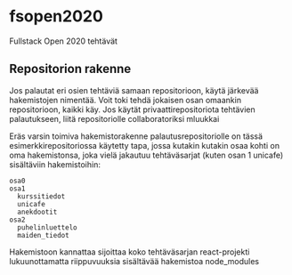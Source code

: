 # fsopen2020
Fullstack Open 2020 tehtävät

## Repositorion rakenne
Jos palautat eri osien tehtäviä samaan repositorioon, käytä järkevää hakemistojen nimentää. Voit toki tehdä jokaisen osan omaankin repositorioon, kaikki käy. Jos käytät privaattirepositoriota tehtävien palautukseen, liitä repositoriolle collaboratoriksi mluukkai

Eräs varsin toimiva hakemistorakenne palautusrepositoriolle on tässä esimerkkirepositoriossa käytetty tapa, jossa kutakin kutakin osaa kohti on oma hakemistonsa, joka vielä jakautuu tehtäväsarjat (kuten osan 1 unicafe) sisältäviin hakemistoihin:
```
osa0
osa1
  kurssitiedot
  unicafe
  anekdootit
osa2
  puhelinluettelo
  maiden_tiedot
```
Hakemistoon kannattaa sijoittaa koko tehtäväsarjan react-projekti lukuunottamatta riippuvuuksia sisältävää hakemistoa node_modules
